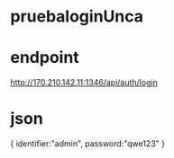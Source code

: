 # pruebaloginUnca

# endpoint

http://170.210.142.11:1346/api/auth/login

# json
{
    identifier:"admin",
    password:"qwe123"
}
